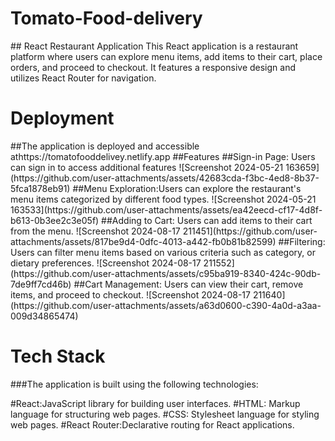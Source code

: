 <h1>Tomato-Food-delivery</h1>
## React Restaurant Application This React application is a restaurant platform where users can explore menu items, add items to their cart, place orders, and proceed to checkout. It features a responsive design and utilizes React Router for navigation.
<h1>Deployment</h1>
##The application is deployed and accessible athttps://tomatofooddelivey.netlify.app
##Features
##Sign-in Page: Users can sign in to access additional features
![Screenshot 2024-05-21 163659](https://github.com/user-attachments/assets/42683cda-f3bc-4ed8-8b37-5fca1878eb91)
##Menu Exploration:Users can explore the restaurant's menu items categorized by different food types.
![Screenshot 2024-05-21 163533](https://github.com/user-attachments/assets/ea42eecd-cf17-4d8f-b613-0b3ee2c3e05f)
##Adding to Cart: Users can add items to their cart from the menu.
![Screenshot 2024-08-17 211451](https://github.com/user-attachments/assets/817be9d4-0dfc-4013-a442-fb0b81b82599)
##Filtering: Users can filter menu items based on various criteria such as category, or dietary preferences.
![Screenshot 2024-08-17 211552](https://github.com/user-attachments/assets/c95ba919-8340-424c-90db-7de9ff7cd46b)
##Cart Management: Users can view their cart, remove items, and proceed to checkout.
![Screenshot 2024-08-17 211640](https://github.com/user-attachments/assets/a63d0600-c390-4a0d-a3aa-009d34865474)
<h1>Tech Stack</h1>
###The application is built using the following technologies:

#React:JavaScript library for building user interfaces.
#HTML: Markup language for structuring web pages.
#CSS: Stylesheet language for styling web pages.
#React Router:Declarative routing for React applications.
